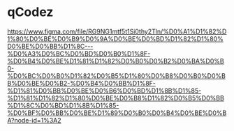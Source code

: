 # qCodez
https://www.figma.com/file/RG9NG1mtf5t1Si0thy2Tln/%D0%A1%D1%82%D1%80%D0%BE%D0%B9%D0%9A%D0%BE%D0%BD%D1%82%D1%80%D0%BE%D0%BB%D1%8C---%D0%A3%D0%BC%D0%BD%D0%B0%D1%8F-%D0%B4%D0%BE%D1%81%D1%82%D0%B0%D0%B2%D0%BA%D0%B0-%D0%BC%D0%B0%D1%82%D0%B5%D1%80%D0%B8%D0%B0%D0%BB%D0%BE%D0%B2-%D0%B4%D0%BB%D1%8F-%D1%81%D0%BB%D0%BE%D0%B6%D0%BD%D1%8B%D1%85-%D1%81%D1%82%D1%80%D0%BE%D0%B8%D1%82%D0%B5%D0%BB%D1%8C%D0%BD%D1%8B%D1%85-%D0%BF%D0%BB%D0%BE%D1%89%D0%B0%D0%B4%D0%BE%D0%BA?node-id=1%3A2

